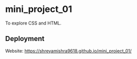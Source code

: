 # mini_project_01
To explore CSS and HTML.      
## Deployment
Website: https://shreyamishra9618.github.io/mini_project_01/
